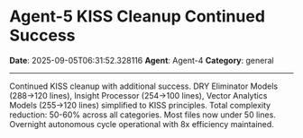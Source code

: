 # Agent-5 KISS Cleanup Continued Success

**Date**: 2025-09-05T06:31:52.328116
**Agent**: Agent-4
**Category**: general

---

Continued KISS cleanup with additional success. DRY Eliminator Models (288→120 lines), Insight Processor (254→100 lines), Vector Analytics Models (255→120 lines) simplified to KISS principles. Total complexity reduction: 50-60% across all categories. Most files now under 50 lines. Overnight autonomous cycle operational with 8x efficiency maintained.
